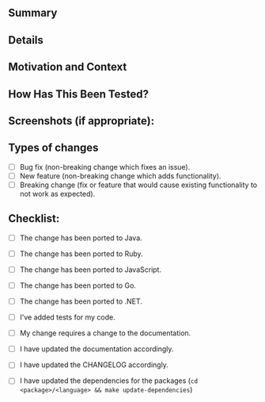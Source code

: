 <!-- NAMING YOUR PULL REQUEST: Please prefix your PR with the name of the sub-project -->
<!-- e.g. `tag-expressions: Refactor checks` -->
<!-- This makes it easier to get some context when reading the names of issues -->

<!-- These sections are meant as guidance for you. If something doesn't fit, you can just skip it. -->

## Summary

<!--- Provide a general summary description of your changes -->

## Details

<!--- Describe your changes in detail -->

## Motivation and Context

<!--- Why is this change required? What problem does it solve? -->
<!--- If it fixes an open issue, please link to the issue here. -->

## How Has This Been Tested?

<!--- Please add tests for changes to the code, otherwise we probably won't merge it -->

<!--- Please describe in detail how you tested your changes. -->
<!--- Include details of your testing environment, tests ran to see how -->
<!--- your change affects other areas of the code, etc. -->

## Screenshots (if appropriate):

## Types of changes

<!--- What types of changes does your code introduce? Put an `x` in all the boxes that apply: -->
- [ ] Bug fix (non-breaking change which fixes an issue).
- [ ] New feature (non-breaking change which adds functionality).
- [ ] Breaking change (fix or feature that would cause existing functionality to not work as expected).

## Checklist:

<!--- Go over all the following points, and put an `x` in all the boxes that apply. -->
<!--- If you're unsure about any of these, don't hesitate to ask. We're here to help! -->
- [ ] The change has been ported to Java.
- [ ] The change has been ported to Ruby.
- [ ] The change has been ported to JavaScript.
- [ ] The change has been ported to Go.
- [ ] The change has been ported to .NET.
- [ ] I've added tests for my code.
- [ ] My change requires a change to the documentation.
- [ ] I have updated the documentation accordingly.
- [ ] I have updated the CHANGELOG accordingly.
- [ ] I have updated the dependencies for the packages (`cd <package>/<language> && make update-dependencies`)

